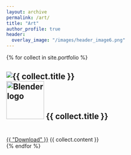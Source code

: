 ```yaml
---
layout: archive
permalink: /art/
title: "Art"
author_profile: true
header:
  overlay_image: "/images/header_image6.png"
---
```



{% for collect in site.portfolio %}
  <div class="collection">
    <h2><img src="{{ site.url }}{{site.baseurl }}/{{collect.image_path}}" alt="{{ collect.title }}" />  <br>
  <img src="{{ site.url }}{{site.baseurl }}/images/blenderlogocolor.png" alt="Blender logo" width="100"/>  {{ collect.title }}<h1>  </h1><a href="https://github.com/scotttmoen/Art">{{ "Download" }}</a></h2>
    {{ collect.content }}
  </div>
{% endfor %}
